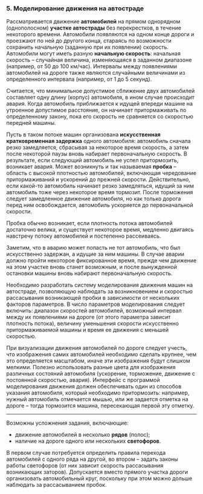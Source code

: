 ### 5. Моделирование движения на автостраде
Рассматривается движение **автомобилей** на прямом
однорядном (однополосном) **участке автострады** без
перекрестков, в течение некоторого времени. Автомобили появляются на одном
конце дороги и проезжают по ней до другого конца, стараясь по возможности
сохранить начальную (заданную при их появлении) скорость. Автомобили могут
иметь разную **начальную скорость**: начальная скорость –
случайная величина, изменяющаяся в заданном диапазоне (например, от 50 до
100 км/час). Интервалы между появлениями автомобилей на дороге также
являются случайными величинами из определенного интервала (например, от 1
до 5 секунд).

Считается, что минимальное допустимое сближение двух автомобилей
составляет одну длину (корпус) автомобиля, в ином случае происходит авария.
Когда автомобиль приближается к идущей впереди машине на утроенное
допустимое расстояние, он начинает притормаживать по определенному закону,
пока его скорость не сравняется со скоростью передней машины.

Пусть в таком потоке машин организована **искусственная
кратковременная задержка** одного автомобиля:
автомобиль сначала резко замедляется, сбрасывая за некоторое время скорость, а
затем после некоторой паузы вновь набирает первоначальную скорость. В
результате, если следующий автомобиль не успел притормозить, возникает
авария. Может возникнуть и так
называемая **пробка** – область с высокой плотностью автомобилей,
включающая чередование притормаживаний и ускорений до прежней скорости.
Действительно, если какой-то автомобиль начинает резко замедляться, идущий
за ним автомобиль тоже через некоторое время тормозит. После торможения
следует замедленное движение автомобиля, но как только дорога перед ним
освобождается, автомобиль ускоряется до первоначальной скорости.

Пробка обычно возникает, если плотность потока автомобилей достаточно
велика, и существует некоторое время, медленно двигаясь навстречу потоку
автомобилей и постепенно рассеиваясь.

Заметим, что в аварию может попасть не тот автомобиль, что был
искусственно задержан, а идущие за ним машины. В случае аварии должно
пройти некоторое фиксированное время, прежде чем движение на этом участке
вновь станет возможным, и после вынужденной остановки машины вновь
набирают первоначальную скорость.

Необходимо разработать систему моделирования движения машин на
автостраде, позволяющую наблюдать за возникновением и скоростью
рассасывания возникающей пробки в зависимости от нескольких факторов
параметров. В число параметров моделирования следует включить: диапазон
скоростей автомобилей, возможный интервал между их появлениями на дороге
(от этого параметра зависит плотность потока), величину уменьшения скорости
искусственно притормаживаемой машины и время ее движения с меньшей
скоростью.

При визуализации движения автомобилей по дороге следует учесть, что
изображения самих автомобилей необходимо сделать крупнее, чем это
определяется масштабом, иначе эти изображения будут слишком мелкими.
Полезно использовать разные цвета для изображения различных состояний
автомобиля (ускорение, торможение, движение с постоянной скоростью, авария).
Интерфейс с программой моделирования движения должен обеспечивать один из
способов указания автомобиля, который необходимо притормозить: например,
нужный автомобиль отмечается мышью, или же задается отметка на дороге –
тогда тормозится машина, пересекающая первой эту отметку.

---
Возможны усложнения задания, включающие:
- движение автомобилей в несколько **рядов** (полос);
- наличие на дороге одного или нескольких **светофоров**.

В первом случае потребуется определить правила перехода автомобилей с
одного ряда на другой, во втором – задать законы работы светофоров (от них
зависит скорость рассасывания возникающих заторов). Допускается вместо
прямого участка дороги организовать автомобильный круг, поскольку при этом
можно дольше наблюдать за рассасыванием пробок.

